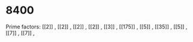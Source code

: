 # 8400

Prime factors: [[2]] , [[2]] , [[2]] , [[2]] , [[3]] , [[175]] , [[5]] , [[35]] , [[5]] , [[7]] , [[7]] , 